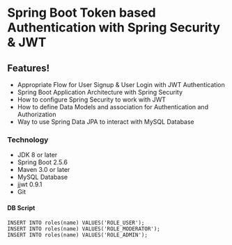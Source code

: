 # Spring Boot Token based Authentication with Spring Security &amp; JWT
## Features!
* Appropriate Flow for User Signup & User Login with JWT Authentication
* Spring Boot Application Architecture with Spring Security
* How to configure Spring Security to work with JWT
* How to define Data Models and association for Authentication and Authorization
* Way to use Spring Data JPA to interact with MySQL Database

### Technology
* JDK 8 or later
* Spring Boot 2.5.6
* Maven 3.0 or later
* MySQL Database
* jjwt 0.9.1
* Git

#### DB Script 
```
INSERT INTO roles(name) VALUES('ROLE_USER');
INSERT INTO roles(name) VALUES('ROLE_MODERATOR');
INSERT INTO roles(name) VALUES('ROLE_ADMIN');
```